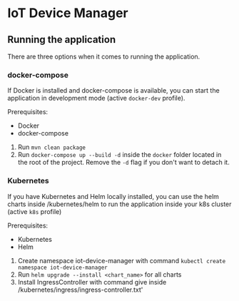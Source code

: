# IoT Device Manager

## Running the application
There are three options when it comes to running the application.

### docker-compose
If Docker is installed and docker-compose is available, you can start the application in development mode
(active `docker-dev` profile).

Prerequisites:
- Docker
- docker-compose

1. Run `mvn clean package`
2. Run `docker-compose up --build -d` inside the `docker` folder located in the root of the project. Remove the `-d` flag
   if you don't want to detach it.

### Kubernetes
If you have Kubernetes and Helm locally installed, you can use the helm charts inside /kubernetes/helm to run the application inside your k8s cluster
(active `k8s` profile)

Prerequisites:
- Kubernetes
- Helm

1. Create namespace iot-device-manager with command `kubectl create namespace iot-device-manager`
2. Run `helm upgrade --install <chart_name>` for all charts
3. Install IngressController with command give inside /kubernetes/ingress/ingress-controller.txt'
